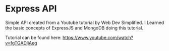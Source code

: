 # Express API

Simple API created from a Youtube tutorial by Web Dev Simplified.
I Learned the basic concepts of ExpressJS and MongoDB doing this tutorial.


Tutorial can be found here:
https://www.youtube.com/watch?v=fgTGADljAeg
